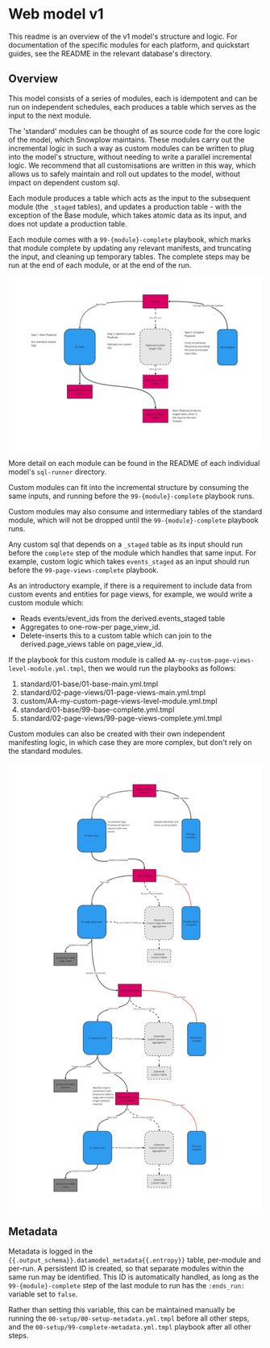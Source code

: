 # Web model v1

This readme is an overview of the v1 model's structure and logic. For documentation of the specific modules for each platform, and quickstart guides, see the README in the relevant database's directory.

## Overview

This model consists of a series of modules, each is idempotent and can be run on independent schedules, each produces a table which serves as the input to the next module.

The 'standard' modules can be thought of as source code for the core logic of the model, which Snowplow maintains. These modules carry out the incremental logic in such a way as custom modules can be written to plug into the model's structure, without needing to write a parallel incremental logic. We recommend that all customisations are written in this way, which allows us to safely maintain and roll out updates to the model, without impact on dependent custom sql.

Each module produces a table which acts as the input to the subsequent module (the `_staged` tables), and updates a production table - with the exception of the Base module, which takes atomic data as its input, and does not update a production table.

Each module comes with a `99-{module}-complete` playbook, which marks that module complete by updating any relevant manifests, and truncating the input, and cleaning up temporary tables. The complete steps may be run at the end of each module, or at the end of the run.

![module-structure](../../media/web_model_module.jpg)

More detail on each module can be found in the README of each individual model's `sql-runner` directory.

Custom modules can fit into the incremental structure by consuming the same inputs, and running before the `99-{module}-complete` playbook runs.

Custom modules may also consume and intermediary tables of the standard module, which will not be dropped until the `99-{module}-complete` playbook runs.

Any custom sql that depends on a `_staged` table as its input should run before the `complete` step of the module which handles that same input. For example, custom logic which takes `events_staged` as an input should run before the `99-page-views-complete` playbook.

As an introductory example, if there is a requirement to include data from custom events and entities for page views, for example, we would write a custom module which:

- Reads events/event_ids from the derived.events_staged table
- Aggregates to one-row-per page_view_id.
- Delete-inserts this to a custom table which can join to the derived.page_views table on page_view_id.

If the playbook for this custom module is called `AA-my-custom-page-views-level-module.yml.tmpl`, then we would run the playbooks as follows:

1. standard/01-base/01-base-main.yml.tmpl
2. standard/02-page-views/01-page-views-main.yml.tmpl
3. custom/AA-my-custom-page-views-level-module.yml.tmpl
4. standard/01-base/99-base-complete.yml.tmpl
5. standard/02-page-views/99-page-views-complete.yml.tmpl

Custom modules can also be created with their own independent manifesting logic, in which case they are more complex, but don't rely on the standard modules.

![full-standard-model-structure](../../media/web_full_model_structure.jpg)

## Metadata

Metadata is logged in the `{{.output_schema}}.datamodel_metadata{{.entropy}}` table, per-module and per-run. A persistent ID is created, so that separate modules within the same run may be identified. This ID is automatically handled, as long as the `99-{module}-complete` step of the last module to run has the `:ends_run:` variable set to `false`.

Rather than setting this variable, this can be maintained manually be running the `00-setup/00-setup-metadata.yml.tmpl` before all other steps, and the `00-setup/99-complete-metadata.yml.tmpl` playbook after all other steps.

